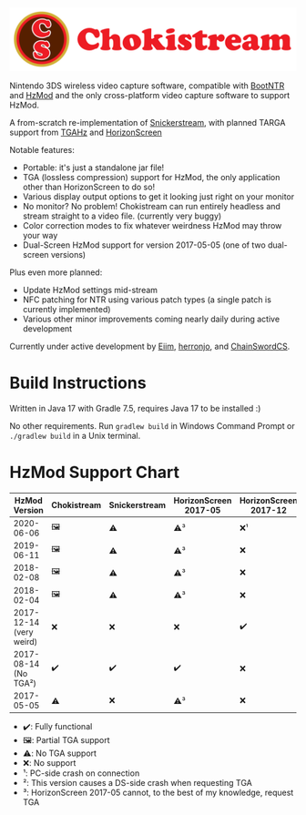 ![Chokistream](banner.svg)

Nintendo 3DS wireless video capture software, compatible with [BootNTR](https://github.com/44670/BootNTR) and [HzMod](https://chainswordcs.com/horizon-by-sono.html) and the only cross-platform video capture software to support HzMod.

A from-scratch re-implementation of [Snickerstream](https://github.com/RattletraPM/Snickerstream), with planned TARGA support from [TGAHz](https://github.com/ChainSwordCS/TGAHz-Parsing) and [HorizonScreen](hps://github.com/gamingaddictionz03/HorizonM)

Notable features:
 * Portable: it's just a standalone jar file!
 * TGA (lossless compression) support for HzMod, the only application other than HorizonScreen to do so!
 * Various display output options to get it looking just right on your monitor
 * No monitor? No problem! Chokistream can run entirely headless and stream straight to a video file. (currently very buggy)
 * Color correction modes to fix whatever weirdness HzMod may throw your way
 * Dual-Screen HzMod support for version 2017-05-05 (one of two dual-screen versions)

Plus even more planned:
 * Update HzMod settings mid-stream
 * NFC patching for NTR using various patch types (a single patch is currently implemented)
 * Various other minor improvements coming nearly daily during active development

Currently under active development by [Eiim](https://github.com/Eiim), [herronjo](https://github.com/herronjo), and [ChainSwordCS](https://github.com/ChainSwordCS).

# Build Instructions

Written in Java 17 with Gradle 7.5, requires Java 17 to be installed :)

No other requirements. Run `gradlew build` in Windows Command Prompt or `./gradlew build` in a Unix terminal.

# HzMod Support Chart

| HzMod Version | Chokistream | Snickerstream | HorizonScreen 2017-05 | HorizonScreen 2017-12 | HorizonScreen 2018 |
|---|---|---|---|---|---|
| 2020-06-06 | 🖼️ | ⚠️ | ⚠️³ | ❌¹ | ✔️ |
| 2019-06-11 | 🖼️ | ⚠️ | ⚠️³ | ❌ | ✔️ |
| 2018-02-08 | 🖼️  | ⚠️ | ⚠️³ | ❌ | ✔️ |
| 2018-02-04 | 🖼️  | ⚠️ | ⚠️³ | ❌ | ✔️ |
| 2017-12-14 (very weird) | ❌ | ❌ | ❌ | ✔️ | ❌ |
| 2017-08-14 (No TGA²) | ✔️ | ✔️ | ✔️ | ❌ | ✔️ |
| 2017-05-05 | ⚠️ | ❌ | ⚠️³ | ❌ | ✔️ |

- ✔️: Fully functional
- 🖼️: Partial TGA support
- ⚠️: No TGA support
- ❌: No support
- ¹: PC-side crash on connection
- ²: This version causes a DS-side crash when requesting TGA
- ³: HorizonScreen 2017-05 cannot, to the best of my knowledge, request TGA
